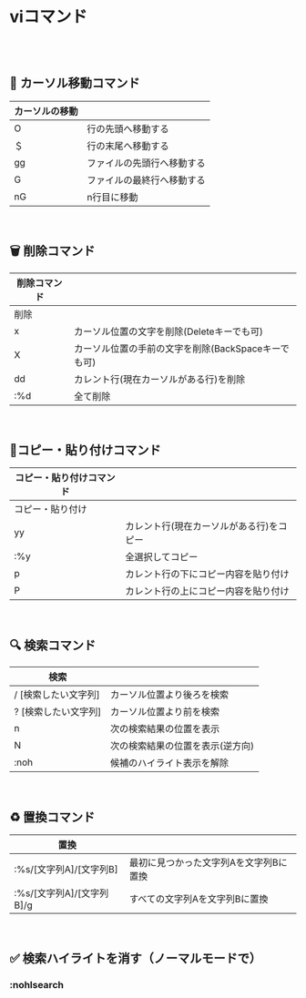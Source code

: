 # viコマンド
<br>
<br>

## 🧭 カーソル移動コマンド

| カーソルの移動 |  |
|--|--|
| O | 行の先頭へ移動する |
| ＄| 行の末尾へ移動する |
| gg | ファイルの先頭行へ移動する |
| G | ファイルの最終行へ移動する |
| nG | n行目に移動 |

<br>

## 🗑️ 削除コマンド

| 削除コマンド |  |
|---|---|
| 削除 | |	
| x	| カーソル位置の文字を削除(Deleteキーでも可) |
| X | カーソル位置の手前の文字を削除(BackSpaceキーでも可) |
| dd |カレント行(現在カーソルがある行)を削除 |
| :%d | 全て削除 |

<br>


 ## 📝コピー・貼り付けコマンド
 
| コピー・貼り付けコマンド |  |
|----|-----|
| コピー・貼り付け |  |	
| yy | カレント行(現在カーソルがある行)をコピー |
| :%y	| 全選択してコピー |
| p	| カレント行の下にコピー内容を貼り付け |
| P | カレント行の上にコピー内容を貼り付け |

<br>

## 🔍 検索コマンド


| 検索 |  |	
|------|------|
| / [検索したい文字列]	| カーソル位置より後ろを検索 |
| ? [検索したい文字列] | カーソル位置より前を検索 |
| n	| 次の検索結果の位置を表示 |
| N	| 次の検索結果の位置を表示(逆方向) |
| :noh | 候補のハイライト表示を解除 |

<br>

## ♻️ 置換コマンド
| 置換 |  |
|-------|-------|
| :%s/[文字列A]/[文字列B] | 最初に見つかった文字列Aを文字列Bに置換 |
| :%s/[文字列A]/[文字列B]/g | すべての文字列Aを文字列Bに置換 |

<br>

## ✅ 検索ハイライトを消す（ノーマルモードで）
### :nohlsearch
